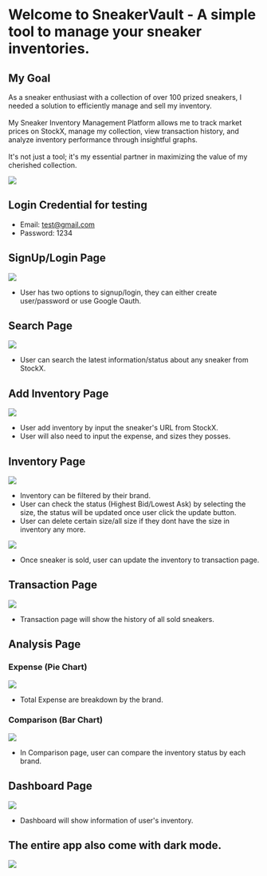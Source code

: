 # Welcome to SneakerVault - A simple tool to manage your sneaker inventories.

## My Goal

As a sneaker enthusiast with a collection of over 100 prized sneakers, I needed a solution to efficiently manage and sell my inventory. <br>
<br>
My Sneaker Inventory Management Platform allows me to track market prices on StockX, manage my collection, view transaction history, and analyze inventory performance through insightful graphs. <br>
<br>
It's not just a tool; it's my essential partner in maximizing the value of my cherished collection.

<img src = "public/Readme/Collection.png">

## Login Credential for testing

- Email: test@gmail.com
- Password: 1234

## SignUp/Login Page

<img src = "public/Readme/Auth.png">

- User has two options to signup/login, they can either create user/password or use Google Oauth.

## Search Page

<img src = "public/Readme/Search.png">

- User can search the latest information/status about any sneaker from StockX.

## Add Inventory Page

<img src = "public/Readme/Add.png">

- User add inventory by input the sneaker's URL from StockX.
- User will also need to input the expense, and sizes they posses.

## Inventory Page

<img src = "public/Readme/Inventory.png">

- Inventory can be filtered by their brand.
- User can check the status (Highest Bid/Lowest Ask) by selecting the size, the status will be updated once user click the update button.
- User can delete certain size/all size if they dont have the size in inventory any more.

<img src = "public/Readme/Sold.png">

- Once sneaker is sold, user can update the inventory to transaction page.

## Transaction Page

<img src = "public/Readme/Transaction.png">

- Transaction page will show the history of all sold sneakers.

## Analysis Page

### Expense (Pie Chart)

<img src = "public/Readme/Pie.png">

- Total Expense are breakdown by the brand.

### Comparison (Bar Chart)

<img src = "public/Readme/Bar.png">

- In Comparison page, user can compare the inventory status by each brand.

## Dashboard Page

<img src = "public/Readme/DashWhite.png">

- Dashboard will show information of user's inventory.

## The entire app also come with dark mode.

<img src = "public/Readme/DashDark.png">
